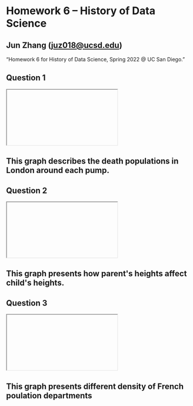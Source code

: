 # Homework 6 – History of Data Science
## Jun Zhang (juz018@ucsd.edu)
“Homework 6 for History of Data Science, Spring 2022 @ UC San Diego.”
## Question 1

<iframe> src='./snow-map.html' width=800 height=600 frameBorder=0></iframe>

## This graph describes the death populations in London around each pump.

## Question 2

<iframe> src='./galtion_fig.html' width=800 height=600 frameBorder=0></iframe>

## This graph presents how parent's heights affect child's heights.

## Question 3

<iframe> src='./france_fig.html' width=800 height=600 frameBorder=0></iframe>

## This graph presents different density of French poulation departments
